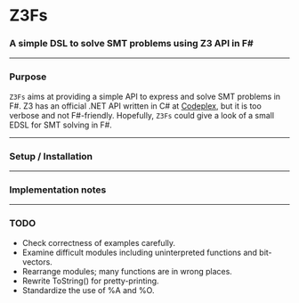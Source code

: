 ﻿Z3Fs
===
### A simple DSL to solve SMT problems using Z3 API in F# ###

---
### Purpose ###
`Z3Fs` aims at providing a simple API to express and solve SMT problems in F#.
Z3 has an official .NET API written in C# at [Codeplex](http://z3.codeplex.com/SourceControl/changeset/view/89c1785b7322#src/api/dotnet/Context.cs), but it is too verbose and not F#-friendly.
Hopefully, `Z3Fs` could give a look of a small EDSL for SMT solving in F#.

---
### Setup / Installation ###

---
### Implementation notes ###

---
### TODO ###

- Check correctness of examples carefully.
- Examine difficult modules including uninterpreted functions and bit-vectors.
- Rearrange modules; many functions are in wrong places.
- Rewrite ToString() for pretty-printing.
- Standardize the use of %A and %O.
